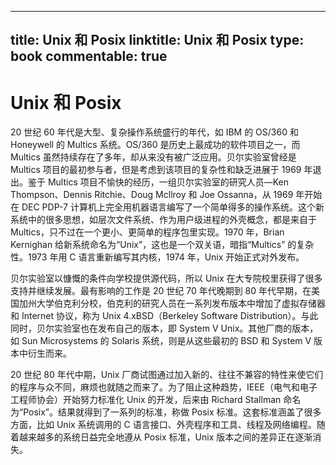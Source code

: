 
---
title: Unix 和 Posix
linktitle: Unix 和 Posix
type: book
commentable: true
---

# Unix 和 Posix

20 世纪 60 年代是大型、复杂操作系统盛行的年代，如 IBM 的 OS/360 和 Honeywell 的 Multics 系统。OS/360 是历史上最成功的软件项目之一，而 Multics 虽然持续存在了多年，却从来没有被广泛应用。贝尔实验室曾经是 Multics 项目的最初参与者，但是考虑到该项目的复杂性和缺乏进展于 1969 年退出。鉴于 Multics 项目不愉快的经历，一组贝尔实验室的研究人员—Ken Thompson、Dennis Ritchie、Doug Mcllroy 和 Joe Ossanna，从 1969 年开始在 DEC PDP-7 计算机上完全用机器语言编写了一个简单得多的操作系统。这个新系统中的很多思想，如层次文件系统、作为用户级进程的外壳概念，都是来自于 Multics，只不过在一个更小、更简单的程序包里实现。1970 年，Brian Kernighan 给新系统命名为“Unix”，这也是一个双关语，暗指“Multics” 的复杂性。1973 年用 C 语言重新编写其内核，1974 年，Unix 开始正式对外发布。

贝尔实验室以慷慨的条件向学校提供源代码，所以 Unix 在大专院校里获得了很多支持并继续发展。最有影响的工作是 20 世纪 70 年代晚期到 80 年代早期，在美国加州大学伯克利分校，伯克利的研究人员在一系列发布版本中增加了虚拟存储器和 Internet 协议，称为 Unix 4.xBSD（Berkeley Software Distribution）。与此同时，贝尔实验室也在发布自己的版本，即 System V Unix。其他厂商的版本，如 Sun Microsystems 的 Solaris 系统，则是从这些最初的 BSD 和 System V 版本中衍生而来。

20 世纪 80 年代中期，Unix 厂商试图通过加入新的、往往不兼容的特性来使它们的程序与众不同，麻烦也就随之而来了。为了阻止这种趋势，IEEE（电气和电子工程师协会）开始努力标准化 Unix 的开发，后来由 Richard Stallman 命名为“Posix”。结果就得到了一系列的标准，称做 Posix 标准。这套标准涵盖了很多方面，比如 Unix 系统调用的 C 语言接口、外壳程序和工具、线程及网络编程。随着越来越多的系统日益完全地遵从 Posix 标准，Unix 版本之间的差异正在逐渐消失。

    